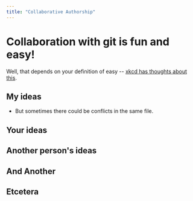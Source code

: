 ```yaml
---
title: "Collaborative Authorship"
---
```


# Collaboration with git is fun and easy!

Well, that depends on your definition of easy -- [xkcd has thoughts about this](https://xkcd.com/1597/).

## My ideas

- But sometimes there could be conflicts in the same file.

## Your ideas

## Another person's ideas

## And Another

## Etcetera

